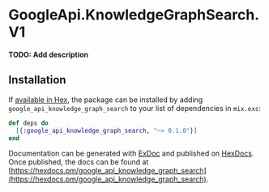 # GoogleApi.KnowledgeGraphSearch.V1

**TODO: Add description**

## Installation

If [available in Hex](https://hex.pm/docs/publish), the package can be installed
by adding `google_api_knowledge_graph_search` to your list of dependencies in `mix.exs`:

```elixir
def deps do
  [{:google_api_knowledge_graph_search, "~> 0.1.0"}]
end
```

Documentation can be generated with [ExDoc](https://github.com/elixir-lang/ex_doc)
and published on [HexDocs](https://hexdocs.pm). Once published, the docs can
be found at [https://hexdocs.pm/google_api_knowledge_graph_search](https://hexdocs.pm/google_api_knowledge_graph_search).
